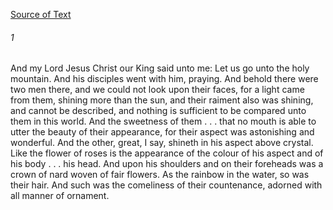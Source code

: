 [Source of Text](https://github.com/scrollmapper/bible_databases_deuterocanonical)

###### 1
And my Lord Jesus Christ our King said unto me: Let us go unto the holy mountain. And his disciples went with him, praying. And behold there were two men there, and we could not look upon their faces, for a light came from them, shining more than the sun, and their raiment also was shining, and cannot be described, and nothing is sufficient to be compared unto them in this world. And the sweetness of them . . . that no mouth is able to utter the beauty of their appearance, for their aspect was astonishing and wonderful. And the other, great, I say, shineth in his aspect above crystal. Like the flower of roses is the appearance of the colour of his aspect and of his body . . . his head. And upon his shoulders and on their foreheads was a crown of nard woven of fair flowers. As the rainbow in the water, so was their hair. And such was the comeliness of their countenance, adorned with all manner of ornament.